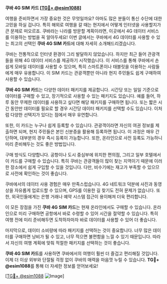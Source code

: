 **쿠바 4G SIM 카드 [[TG💪+ @esim1088](https://t.me/s/esim1088)]**

여행을 준비하면서 가장 중요한 것은 무엇일까요? 아마도 많은 분들이 통신 수단에 대한 고민을 하실 겁니다. 특히 해외로 여행을 갈 때는 현지에서 어떻게 인터넷을 사용할지가 큰 문제로 떠오르죠. 쿠바라는 나라를 방문할 계획이라면, 이곳에서 4G 데이터 서비스를 이용하는 방법을 꼭 알아두세요! 이번 글에서는 쿠바에서 4G 데이터를 사용할 수 있는 최고의 선택인 **쿠바 4G SIM 카드**에 대해 자세히 소개해드리겠습니다.

쿠바는 전통적으로 인터넷 환경이 그리 발달하지 않았습니다. 하지만 최근 들어 관광객들을 위해 4G 데이터 서비스를 제공하기 시작했습니다. 이 서비스를 통해 쿠바에서 손쉽게 모바일 데이터를 사용할 수 있으며, 특히 스마트폰이나 태블릿을 이용하는 사람들에게 매우 유용합니다. 이 SIM 카드는 관광객뿐만 아니라 현지 주민들도 쉽게 구매하여 사용할 수 있습니다.

**쿠바 4G SIM 카드**는 다양한 데이터 패키지를 제공합니다. 시간당 또는 일일 기준으로 데이터를 구매할 수 있고, 장기적으로 사용할 수 있는 패키지도 있습니다. 예를 들어, 하루 동안 무제한 데이터를 사용하고 싶다면 해당 패키지를 구매하면 됩니다. 또는 짧은 시간 동안만 데이터를 필요로 할 경우 시간당 데이터 패키지를 선택할 수도 있습니다. 이처럼 다양한 선택지가 있다는 점에서 매우 유연합니다.

또한, 이 카드는 누구나 쉽게 등록할 수 있습니다. 관광객이라면 자신의 여권 정보를 제출하면 되며, 현지 주민들은 본인 신분증을 활용해 등록하면 됩니다. 이 과정은 매우 간단하며, 대부분의 경우 즉시 등록이 가능합니다. 또한, 온라인으로 사전 등록도 가능하니 미리 준비해두는 것도 좋은 방법입니다.

구매 방식도 다양합니다. 공항이나 도시 중심부에 위치한 편의점, 그리고 일부 호텔에서 이 카드를 구매할 수 있습니다. 특히 쿠바는 관광객들이 많이 찾는 지역이기 때문에 이러한 장소에서 쉽게 구입할 수 있을 것입니다. 다만, 비수기에는 재고가 부족할 수 있으므로 사전에 확인하는 것이 좋습니다.

쿠바에서의 데이터 사용 경험은 매우 만족스럽습니다. 4G 네트워크 덕분에 사진과 동영상을 자유롭게 업로드할 수 있으며, GPS를 이용한 길 찾기도 전혀 문제가 없습니다. 또한, 외국인들에게는 은행 거래나 예약 시스템 접근이 용이해져 더욱 편리합니다.

이 모든 장점을 가진 **쿠바 4G SIM 카드**는 현재 온라인에서도 구매할 수 있습니다. 온라인으로 미리 구매하면 공항에서 바로 수령할 수 있어 시간을 절약할 수 있습니다. 특히 여행 전에 미리 준비해두면 도착하자마자 바로 데이터를 사용할 수 있어 더 좋습니다.

마지막으로, 데이터 소비량에 따라 패키지를 선택하는 것이 중요합니다. 너무 많은 데이터를 구매하면 낭비가 될 수 있고, 너무 적으면 불편함을 느낄 수 있기 때문입니다. 따라서 자신의 여행 계획에 맞춰 적절한 패키지를 선택하는 것이 좋습니다.

**쿠바 4G SIM 카드**를 사용하면 쿠바에서의 여행이 훨씬 더 즐겁고 편리해질 것입니다. 이제 더 이상 외부와 단절될 걱정 없이 쿠바의 매력을 마음껏 누릴 수 있습니다. **TG💪+ @esim1088**를 통해 더 자세한 정보를 얻어보세요!

[[TG💪+ @esim1088](https://t.me/s/esim1088) ![Image](https://i.postimg.cc/Y0z9fWf4/image.png)]